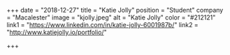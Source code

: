+++
date = "2018-12-27"
title = "Katie Jolly"
position = "Student"
company =  "Macalester"
image = "kjolly.jpeg"
alt = "Katie Jolly"
color = "#212121"
link1 = "https://www.linkedin.com/in/katie-jolly-6001987b/"
link2 = "http://www.katiejolly.io/portfolio/"

+++
